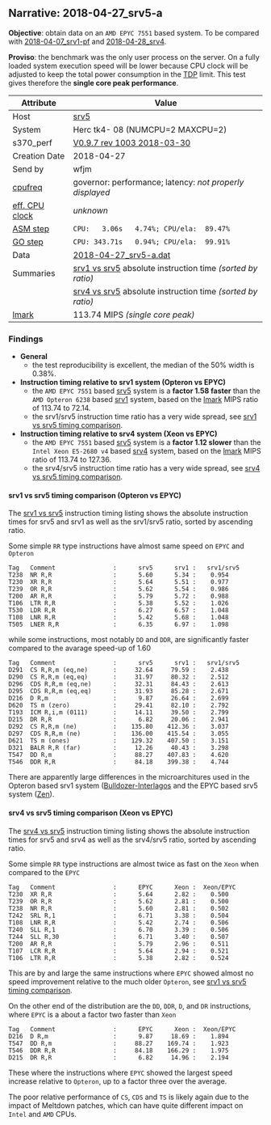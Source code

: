 ## Narrative: 2018-04-27_srv5-a

**Objective**: obtain data on an `AMD EPYC 7551` based system.
To be compared with [2018-04-07_srv1-pf](2018-04-07_srv1-pf.md) and
[2018-04-28_srv4](2018-04-28_srv4.md).

**Proviso**: the benchmark was the only user process on the server. On a fully
loaded system execution speed will be lower because CPU clock will be adjusted
to keep the total power consumption in the
[TDP](https://en.wikipedia.org/wiki/Thermal_design_power) limit.
This test gives therefore the **single core peak performance**.

| Attribute | Value |
| --------- | ----- |
| Host   | [srv5](hostinfo_srv5.md) |
| System | Herc tk4- 08 (NUMCPU=2 MAXCPU=2) |
| s370_perf | [V0.9.7  rev  1003  2018-03-30](https://github.com/wfjm/s370-perf/blob/2685ff0/codes/s370_perf.asm) |
| Creation Date | 2018-04-27 |
| Send by | wfjm |
| [cpufreq](README_narr.md#user-content-cpufreq) | governor: performance; latency: _not properly displayed_ |
| [eff. CPU clock](README_narr.md#user-content-effclk) | _unknown_ |
| [ASM step](README_narr.md#user-content-asm) | `CPU:   3.06s   4.74%; CPU/ela:  89.47%` |
| [GO step](README_narr.md#user-content-go)   | `CPU: 343.71s   0.94%; CPU/ela:  99.91%` |
| Data | [2018-04-27_srv5-a.dat](../data/2018-04-27_srv5-a.dat) |
| Summaries | [srv1 vs srv5](sum_2018-04-27_srv5_and_srv1.dat) absolute instruction time _(sorted by ratio)_ |
|           | [srv4 vs srv5](sum_2018-04-28_srv5_and_srv4.dat) absolute instruction time _(sorted by ratio)_ |
| [lmark](README_narr.md#user-content-lmark) | 113.74 MIPS _(single core peak)_ |

### Findings <a name="find"></a>
- **General**
  - the test reproducibility is excellent, the median of the 50% width is 0.38%.
- **Instruction timing relative to srv1 system (Opteron vs EPYC)**
  - the `AMD EPYC 7551` based [srv5](hostinfo_srv5.md) system is a
    **factor 1.58 faster** than the `AMD Opteron 6238` based
    [srv1](hostinfo_srv1.md) system,
    based on the [lmark](README_narr.md#user-content-lmark) MIPS ratio of
    113.74 to 72.14.
  - the srv1/srv5 instruction time ratio has a very wide spread, see
    [srv1 vs srv5 timing comparison](#user-content-find-vs-srv1).
- **Instruction timing relative to srv4 system (Xeon vs EPYC)**
  - the `AMD EPYC 7551` based [srv5](hostinfo_srv5.md) system is a
    **factor 1.12 slower** than the `Intel Xeon E5-2680 v4` based
    [srv4](hostinfo_srv4.md) system,
    based on the [lmark](README_narr.md#user-content-lmark) MIPS ratio of
    113.74 to 127.36.
  - the srv4/srv5 instruction time ratio has a very wide spread, see
    [srv4 vs srv5 timing comparison](#user-content-find-vs-srv4).

#### srv1 vs srv5 timing comparison (Opteron vs EPYC) <a name="find-vs-srv1"></a>
The [srv1 vs srv5](sum_2018-04-27_srv5_and_srv1.dat) instruction
timing listing shows the absolute instruction times for srv5 and srv1
as well as the srv1/srv5 ratio, sorted by ascending ratio.

Some simple `RR` type instructions have almost same speed on `EPYC` and
`Opteron`
```
Tag   Comment                :      srv5      srv1 :   srv1/srv5
T238  NR R,R                 :      5.60      5.34 :    0.954
T230  XR R,R                 :      5.64      5.51 :    0.977
T239  OR R,R                 :      5.62      5.54 :    0.986
T200  AR R,R                 :      5.79      5.72 :    0.988
T106  LTR R,R                :      5.38      5.52 :    1.026
T530  LDR R,R                :      6.27      6.57 :    1.048
T108  LNR R,R                :      5.42      5.68 :    1.048
T505  LNER R,R               :      6.35      6.97 :    1.098
```

while some instructions, most notably `DD` and `DDR`, are significantly
faster compared to the avarage speed-up of 1.60
```
Tag   Comment                :      srv5      srv1 :   srv1/srv5
D291  CS R,R,m (eq,ne)       :     32.64     79.59 :    2.438
D290  CS R,R,m (eq,eq)       :     31.97     80.32 :    2.512
D296  CDS R,R,m (eq,ne)      :     32.31     84.43 :    2.613
D295  CDS R,R,m (eq,eq)      :     31.93     85.28 :    2.671
D216  D R,m                  :      9.87     26.64 :    2.699
D620  TS m (zero)            :     29.41     82.10 :    2.792
T193  ICM R,i,m (0111)       :     14.11     39.50 :    2.799
D215  DR R,R                 :      6.82     20.06 :    2.941
D292  CS R,R,m (ne)          :    135.80    412.36 :    3.037
D297  CDS R,R,m (ne)         :    136.00    415.54 :    3.055
D621  TS m (ones)            :    129.32    407.50 :    3.151
D321  BALR R,R (far)         :     12.26     40.43 :    3.298
T547  DD R,m                 :     88.27    407.83 :    4.620
T546  DDR R,R                :     84.18    399.38 :    4.744
```

There are apparently large differences in the microarchitures used in the
Opteron based srv1 system
([Bulldozer-Interlagos](https://en.wikipedia.org/wiki/Bulldozer_(microarchitecture))
and the EPYC based srv5 system
([Zen](https://en.wikipedia.org/wiki/Zen_(microarchitecture))).

#### srv4 vs srv5 timing comparison (Xeon vs EPYC) <a name="find-vs-srv4"></a>
The [srv4 vs srv5](sum_2018-04-28_srv5_and_srv4.dat) instruction
timing listing shows the absolute instruction times for srv5 and srv4
as well as the srv4/srv5 ratio, sorted by ascending ratio.

Some simple `RR` type instructions are almost twice as fast on the
`Xeon` when compared to the `EPYC`
```
Tag   Comment                :      EPYC      Xeon :  Xeon/EPYC
T230  XR R,R                 :      5.64      2.82 :    0.500
T239  OR R,R                 :      5.62      2.81 :    0.500
T238  NR R,R                 :      5.60      2.81 :    0.502
T242  SRL R,1                :      6.71      3.38 :    0.504
T108  LNR R,R                :      5.42      2.74 :    0.506
T240  SLL R,1                :      6.70      3.39 :    0.506
T244  SLL R,30               :      6.71      3.40 :    0.507
T200  AR R,R                 :      5.79      2.96 :    0.511
T107  LCR R,R                :      5.64      2.94 :    0.521
T106  LTR R,R                :      5.38      2.82 :    0.524
```
This are by and large the same instructions where `EPYC` showed almost
no speed improvement relative to the much older `Opteron`, see
[srv1 vs srv5 timing comparison](#user-content-find-vs-srv1).

On the other end of the distribution are the `DD`, `DDR`, `D`, and `DR`
instructions, where `EPYC` is a about a factor two faster than `Xeon`
```
Tag   Comment                :      EPYC      Xeon :  Xeon/EPYC
D216  D R,m                  :      9.87     18.69 :    1.894
T547  DD R,m                 :     88.27    169.74 :    1.923
T546  DDR R,R                :     84.18    166.29 :    1.975
D215  DR R,R                 :      6.82     14.96 :    2.194
```
These where the instructions where `EPYC` showed the largest speed
increase relative to `Opteron`, up to a factor three over the average.

The poor relative performance of `CS`, `CDS` and `TS` is likely again due
to the impact of Meltdown patches, which can have quite different impact on
`Intel` and `AMD` CPUs.
